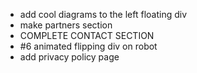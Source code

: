 <!-- - fix the mapping of faces and text -->
  <!-- - make the moving sensitivty low for the three cube -->
  <!-- - add the same design to the logo text as footer -->

- add cool diagrams to the left floating div
- make partners section
- COMPLETE CONTACT SECTION
  <!-- - read more routing for the services section -->
  <!-- - try semicirlce for the CTA section -->
  <!-- - moving border effect on the enterprise pricing -->
- #6 animated flipping div on robot
    <!-- - map get started to downloading page. For now comming soon page -->
    <!-- - map see plans button to plans section -->
  <!-- - add Terms & Conditions page -->
- add privacy policy page
  <!-- - change font style for section heading to saiba-45 -->
  <!-- - MAKE THE NAVBAR RESPONSIVE FOR SMALLER DEVICES -->
